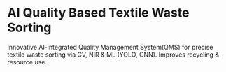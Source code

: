 # AI Quality Based Textile Waste Sorting
Innovative AI-integrated Quality Management System(QMS) for precise textile waste sorting via CV, NIR &amp; ML (YOLO, CNN). Improves recycling &amp; resource use.
